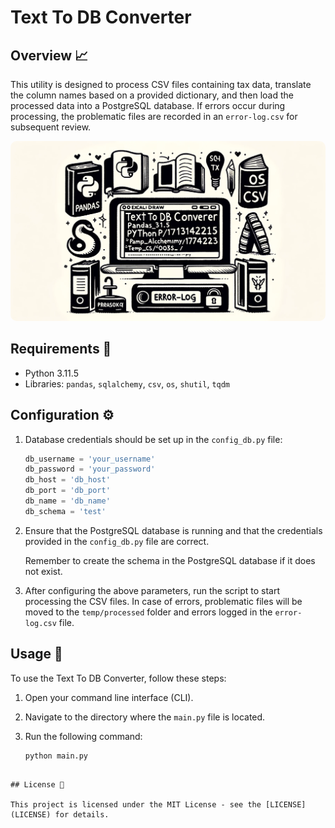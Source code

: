 # Text To DB Converter

## Overview 📈

This utility is designed to process CSV files containing tax data, translate the column names based on a provided dictionary, and then load the processed data into a PostgreSQL database. If errors occur during processing, the problematic files are recorded in an `error-log.csv` for subsequent review.

<img src="https://github.com/AlefRP/text_to_db/blob/main/images/TextToDBConverter.png" style="max-width: 100%; height: auto; border-radius: 10px;" alt="Overview of Text To DB Converter">

## Requirements 🐍

- Python 3.11.5
- Libraries: `pandas`, `sqlalchemy`, `csv`, `os`, `shutil`, `tqdm`

## Configuration ⚙️

1. Database credentials should be set up in the `config_db.py` file:

   ```python
   db_username = 'your_username'
   db_password = 'your_password'
   db_host = 'db_host'
   db_port = 'db_port'
   db_name = 'db_name'
   db_schema = 'test'
   ```

2. Ensure that the PostgreSQL database is running and that the credentials provided in the `config_db.py` file are correct.

    Remember to create the schema in the PostgreSQL database if it does not exist.

3. After configuring the above parameters, run the script to start processing the CSV files. In case of errors, problematic files will be moved to the `temp/processed` folder and errors logged in the `error-log.csv` file.

## Usage 🚀

To use the Text To DB Converter, follow these steps:

1. Open your command line interface (CLI).
2. Navigate to the directory where the `main.py` file is located.
3. Run the following command:

   ```bash
   python main.py
```

## License 📜

This project is licensed under the MIT License - see the [LICENSE](LICENSE) for details.
